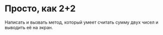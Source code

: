 # Просто, как 2+2
Написать и вызвать метод, который умеет считать сумму двух чисел и выводить её на экран.
